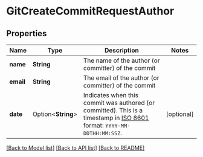 # GitCreateCommitRequestAuthor

## Properties

Name | Type | Description | Notes
------------ | ------------- | ------------- | -------------
**name** | **String** | The name of the author (or committer) of the commit | 
**email** | **String** | The email of the author (or committer) of the commit | 
**date** | Option<**String**> | Indicates when this commit was authored (or committed). This is a timestamp in [ISO 8601](https://en.wikipedia.org/wiki/ISO_8601) format: `YYYY-MM-DDTHH:MM:SSZ`. | [optional]

[[Back to Model list]](../README.md#documentation-for-models) [[Back to API list]](../README.md#documentation-for-api-endpoints) [[Back to README]](../README.md)


